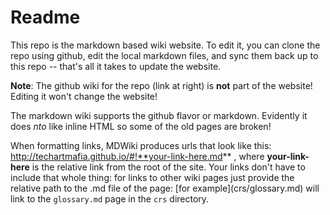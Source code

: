 Readme
=====

This repo is the markdown based wiki website.  To edit it, you can clone the repo using github, edit the local markdown files, and sync them back up to this repo -- that's all it takes to update the website.

**Note**:  The github wiki for the repo (link at right) is **not** part of the website!  Editing it won't change the website!

The markdown wiki supports the github flavor or markdown. Evidently it does _nto_ like inline HTML so some of the old pages are broken! 

When formatting links, MDWiki produces urls that look like this: http://techartmafia.github.io/#!**your-link-here.md** , where **your-link-here** is the relative link from the root of the site.  Your links don't have to include that whole thing: for links to other wiki pages just provide the relative path to the .md file of the page: \[for example\]\(crs/glossary.md) will link to the `glossary.md` page in the `crs` directory.

